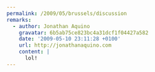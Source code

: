 ```yaml
---
permalink: /2009/05/brussels/discussion
remarks:
  - author: Jonathan Aquino
    gravatar: 6b5ab75ce823bc4a31dcf1f04427a582
    date: '2009-05-10 23:11:28 +0100'
    url: http://jonathanaquino.com
    content: |
      lol!
---
```

